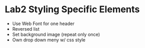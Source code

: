# Lab2 Styling Specific Elements
* Use Web Font for one header
* Reversed list
* Set background image (repeat only once)
* Own drop down meny w/ css style